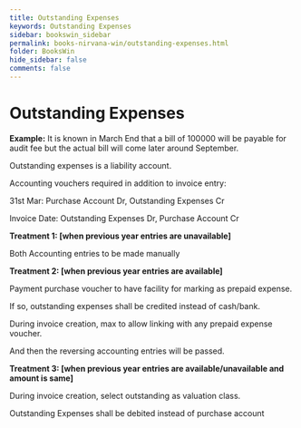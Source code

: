```yaml
---
title: Outstanding Expenses
keywords: Outstanding Expenses
sidebar: bookswin_sidebar
permalink: books-nirvana-win/outstanding-expenses.html
folder: BooksWin
hide_sidebar: false
comments: false
---
```


# Outstanding Expenses



**Example:** It is known in March End that a bill of 100000 will be payable for audit fee but the actual bill will come later around September.

Outstanding expenses is a liability account.

Accounting vouchers required in addition to invoice entry:

31st Mar: Purchase Account Dr, Outstanding Expenses Cr

Invoice Date: Outstanding Expenses Dr, Purchase Account Cr

**Treatment 1: [when previous year entries are unavailable]**

Both Accounting entries to be made manually

**Treatment 2: [when previous year entries are available]**

Payment purchase voucher to have facility for marking as prepaid expense.

If so, outstanding expenses shall be credited instead of cash/bank.



During invoice creation, max to allow linking with any prepaid expense voucher.

And then the reversing accounting entries will be passed.



**Treatment 3: [when previous year entries are available/unavailable and amount is same]**

During invoice creation, select outstanding as valuation class.

Outstanding Expenses shall be debited instead of purchase account
